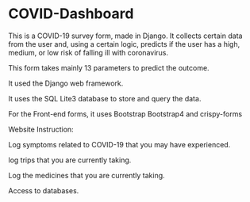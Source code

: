 # COVID-Dashboard

This is a COVID-19 survey form, made in Django. It collects certain data from the user and, using a certain logic, predicts if the user has a high, medium, or low risk of falling ill with coronavirus.

This form takes mainly 13 parameters to predict the outcome.

It used the Django web framework.

It uses the SQL Lite3 database to store and query the data.

For the Front-end forms, it uses Bootstrap Bootstrap4 and crispy-forms


Website Instruction:

Log symptoms related to COVID-19 that you may have experienced.

log trips that you are currently taking.

Log the medicines that you are currently taking.

Access to databases.

